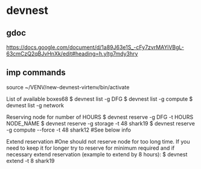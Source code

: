 # devnest

## gdoc
 https://docs.google.com/document/d/1a89J63e1S_-cFy7zvrMAYiVBgL-63cmCzQ2qBJvHnXk/edit#heading=h.yltg7mdy3hry

## imp commands

source ~/VENV/new-devnest-virtenv/bin/activate

List of available boxes68 
$ devnest list -g DFG
$ devnest list -g compute
$ devnest list -g network

Reserving node for number of HOURS
$ devnest reserve -g DFG -t HOURS NODE_NAME
$ devnest reserve -g storage -t 48 shark19
$ devnest reserve -g compute --force -t 48 shark12 #See below info

Extend reservation
#One should not reserve node for too long time. If you need to keep it for longer try to reserve for minimum required and if necessary extend reservation (example to extend by 8 hours):
$ devnest extend -t 8 shark19

